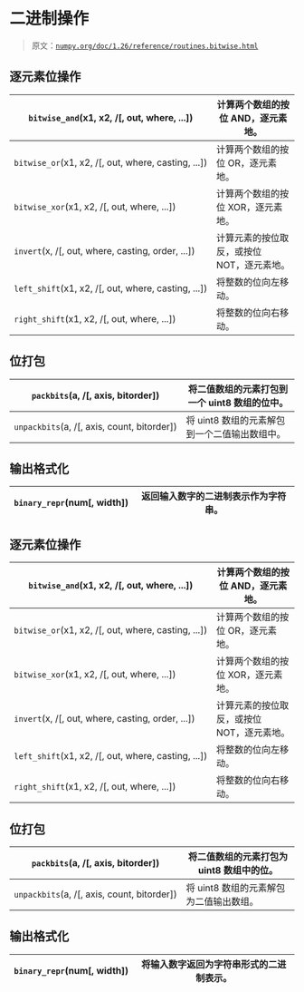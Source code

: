# 二进制操作

> 原文：[`numpy.org/doc/1.26/reference/routines.bitwise.html`](https://numpy.org/doc/1.26/reference/routines.bitwise.html)

## 逐元素位操作

| `bitwise_and`(x1, x2, /[, out, where, ...]) | 计算两个数组的按位 AND，逐元素地。 |
| --- | --- |
| `bitwise_or`(x1, x2, /[, out, where, casting, ...]) | 计算两个数组的按位 OR，逐元素地。 |
| `bitwise_xor`(x1, x2, /[, out, where, ...]) | 计算两个数组的按位 XOR，逐元素地。 |
| `invert`(x, /[, out, where, casting, order, ...]) | 计算元素的按位取反，或按位 NOT，逐元素地。 |
| `left_shift`(x1, x2, /[, out, where, casting, ...]) | 将整数的位向左移动。 |
| `right_shift`(x1, x2, /[, out, where, ...]) | 将整数的位向右移动。 |

## 位打包

| `packbits`(a, /[, axis, bitorder]) | 将二值数组的元素打包到一个 uint8 数组的位中。 |
| --- | --- |
| `unpackbits`(a, /[, axis, count, bitorder]) | 将 uint8 数组的元素解包到一个二值输出数组中。 |

## 输出格式化

| `binary_repr`(num[, width]) | 返回输入数字的二进制表示作为字符串。 |
| --- | --- |

## 逐元素位操作

| `bitwise_and`(x1, x2, /[, out, where, ...]) | 计算两个数组的按位 AND，逐元素地。 |
| --- | --- |
| `bitwise_or`(x1, x2, /[, out, where, casting, ...]) | 计算两个数组的按位 OR，逐元素地。 |
| `bitwise_xor`(x1, x2, /[, out, where, ...]) | 计算两个数组的按位 XOR，逐元素地。 |
| `invert`(x, /[, out, where, casting, order, ...]) | 计算元素的按位取反，或按位 NOT，逐元素地。 |
| `left_shift`(x1, x2, /[, out, where, casting, ...]) | 将整数的位向左移动。 |
| `right_shift`(x1, x2, /[, out, where, ...]) | 将整数的位向右移动。 |

## 位打包

| `packbits`(a, /[, axis, bitorder]) | 将二值数组的元素打包为 uint8 数组中的位。 |
| --- | --- |
| `unpackbits`(a, /[, axis, count, bitorder]) | 将 uint8 数组的元素解包为二值输出数组。 |

## 输出格式化

| `binary_repr`(num[, width]) | 将输入数字返回为字符串形式的二进制表示。 |
| --- | --- |
